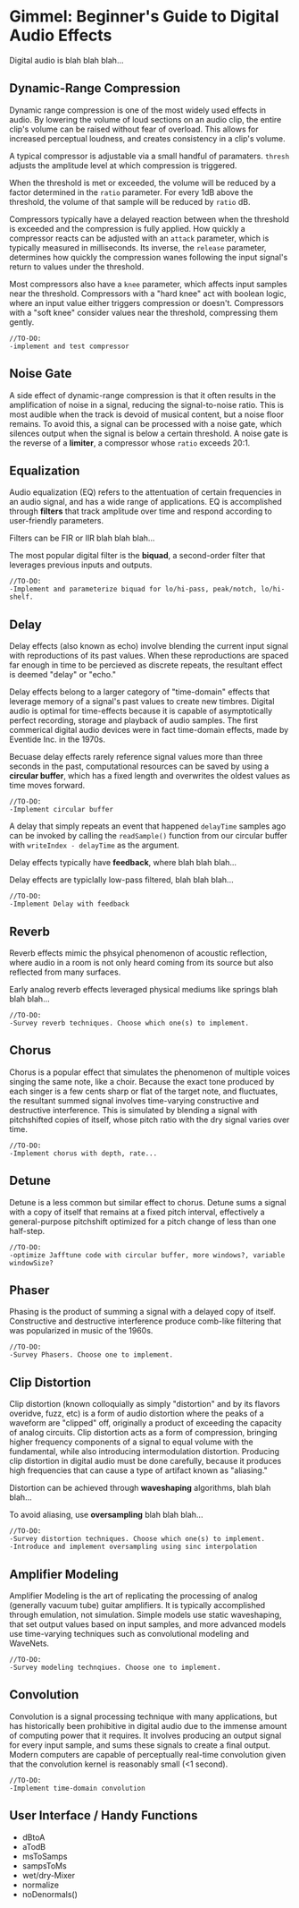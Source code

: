 # **Gimmel: Beginner's Guide to Digital Audio Effects**
Digital audio is blah blah blah...

## Dynamic-Range Compression 
Dynamic range compression is one of the most widely used effects in audio. By lowering the volume of loud sections on an audio clip, the entire clip's volume can be raised without fear of overload. This allows for increased perceptual loudness, and creates consistency in a clip's volume. 

A typical compressor is adjustable via a small handful of paramaters. `thresh` adjusts the amplitude level at which compression is triggered. 

When the threshold is met or exceeded, the volume will be reduced by a factor determined in the `ratio` parameter. For every 1dB above the threshold, the volume of that sample will be reduced by `ratio` dB. 

Compressors typically have a delayed reaction between when the threshold is exceeded and the compression is fully applied. How quickly a compressor reacts can be adjusted with an `attack` parameter, which is typically measured in milliseconds. Its inverse, the `release` parameter, determines how quickly the compression wanes following the input signal's return to values under the threshold.

Most compressors also have a `knee` parameter, which affects input samples near the threshold. Compressors with a "hard knee" act with boolean logic, where an input value either triggers compression or doesn't. Compressors with a "soft knee" consider values near the threshold, compressing them gently.

```
//TO-DO:
-implement and test compressor
```

## Noise Gate
A side effect of dynamic-range compression is that it often results in the amplification of noise in a signal, reducing the signal-to-noise ratio. This is most audible when the track is devoid of musical content, but a noise floor remains. To avoid this, a signal can be processed with a noise gate, which silences output when the signal is below a certain threshold. A noise gate is the reverse of a **limiter**, a compressor whose `ratio` exceeds 20:1.   

## Equalization 
Audio equalization (EQ) refers to the attentuation of certain frequencies in an audio signal, and has a wide range of applications. EQ is accomplished through **filters** that track amplitude over time and respond according to user-friendly parameters. 

Filters can be FIR or IIR blah blah blah...

The most popular digital filter is the **biquad**, a second-order filter that leverages previous inputs and outputs. 

```
//TO-DO: 
-Implement and parameterize biquad for lo/hi-pass, peak/notch, lo/hi-shelf. 
```

## Delay
Delay effects (also known as echo) involve blending the current input signal with reproductions of its past values. When these reproductions are spaced far enough in time to be percieved as discrete repeats, the resultant effect is deemed "delay" or "echo."

Delay effects belong to a larger category of "time-domain" effects that leverage memory of a signal's past values to create new timbres. Digital audio is optimal for time-effects because it is capable of asymptotically perfect recording, storage and playback of audio samples. The first commerical digital audio devices were in fact time-domain effects, made by Eventide Inc. in the 1970s. 

Becuase delay effects rarely reference signal values more than three seconds in the past, computational resources can be saved by using a **circular buffer**, which has a fixed length and overwrites the oldest values as time moves forward.

```
//TO-DO: 
-Implement circular buffer
```

A delay that simply repeats an event that happened `delayTime` samples ago can be invoked by calling the `readSample()` function from our circular buffer with `writeIndex - delayTime` as the argument. 

Delay effects typically have **feedback**, where blah blah blah...

Delay effects are typiclally low-pass filtered, blah blah blah...

```
//TO-DO: 
-Implement Delay with feedback
```

## Reverb
Reverb effects mimic the phsyical phenomenon of acoustic reflection, where audio in a room is not only heard coming from its source but also reflected from many surfaces.

Early analog reverb effects leveraged physical mediums like springs blah blah blah...

```
//TO-DO: 
-Survey reverb techniques. Choose which one(s) to implement. 
```

## Chorus
Chorus is a popular effect that simulates the phenomenon of multiple voices singing the same note, like a choir. Because the exact tone produced by each singer is a few cents sharp or flat of the target note, and fluctuates, the resultant summed signal involves time-varying constructive and destructive interference. This is simulated by blending a signal with pitchshifted copies of itself, whose pitch ratio with the dry signal varies over time. 

```
//TO-DO: 
-Implement chorus with depth, rate...
```

## Detune
Detune is a less common but similar effect to chorus. Detune sums a signal with a copy of itself that remains at a fixed pitch interval, effectively a general-purpose pitchshift optimized for a pitch change of less than one half-step.

```
//TO-DO: 
-optimize Jafftune code with circular buffer, more windows?, variable windowSize?
```

## Phaser
Phasing is the product of summing a signal with a delayed copy of itself. Constructive and destructive interference produce comb-like filtering that was popularized in music of the 1960s. 

```
//TO-DO: 
-Survey Phasers. Choose one to implement. 
```

## Clip Distortion
Clip distortion (known colloquially as simply "distortion" and by its flavors overidve, fuzz, etc) is a form of audio distortion where the peaks of a waveform are "clipped" off, originally a product of exceeding the capacity of analog circuits. Clip distortion acts as a form of compression, bringing higher frequency components of a signal to equal volume with the fundamental, while also introducing intermodulation distortion. Producing clip distortion in digital audio must be done carefully, because it produces high frequencies that can cause a type of artifact known as "aliasing."

Distortion can be achieved through **waveshaping** algorithms, blah blah blah...

To avoid aliasing, use **oversampling** blah blah blah...

```
//TO-DO: 
-Survey distortion techniques. Choose which one(s) to implement. 
-Introduce and implement oversampling using sinc interpolation
```

## Amplifier Modeling
Amplifier Modeling is the art of replicating the processing of analog (generally vacuum tube) guitar amplifiers. It is typically accomplished through emulation, not simulation. Simple models use static waveshaping, that set output values based on input samples, and more advanced models use time-varying techniques such as convolutional modeling and WaveNets.

```
//TO-DO: 
-Survey modeling technqiues. Choose one to implement.

```
## Convolution
Convolution is a signal processing technique with many applications, but has historically been prohibitive in digital audio due to the immense amount of computing power that it requires. It involves producing an output signal for every input sample, and sums these signals to create a final output. Modern computers are capable of perceptually real-time convolution given that the convolution kernel is reasonably small (<1 second). 

```
//TO-DO: 
-Implement time-domain convolution
```

## User Interface / Handy Functions
- dBtoA
- aTodB
- msToSamps
- sampsToMs
- wet/dry-Mixer
- normalize
- noDenormals()
